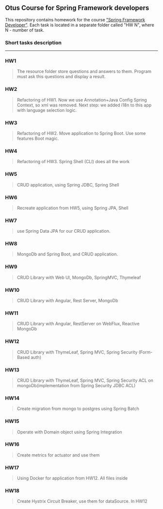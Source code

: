 ## Otus Course for Spring Framework developers

This repository contains homework for the course ["Spring Framework Developer"](https://otus.ru/lessons/javaspring/?int_source=courses_catalog&int_term=programming). 
Each task is located in a separate folder called "HW N", where N - number of task.

### Short tasks description
***
### HW1
>The resource folder store questions and answers to them. Program must ask this questions and display a result.

### HW2
>Refactoring of HW1. Now we use Annotation+Java Config Spring Context, so xml was removed.
>Next step: we added i18n to this app with language selection logic.

### HW3
>Refactoring of HW2. Move application to Spring Boot. Use some features Boot magic.

### HW4
>Refactoring of HW3. Spring Shell (CLI) does all the work  

### HW5
>CRUD application, using Spring JDBC, Spring Shell

### HW6
>Recreate application from HW5, using Spring JPA, Shell

### HW7
>use Spring Data JPA for our CRUD application.

### HW8
>MongoDb and Spring Boot, and CRUD application.

### HW9
>CRUD Library with Web UI, MongoDb, SpringMVC, Thymeleaf

### HW10
>CRUD Library with Angular, Rest Server, MongoDb

### HW11
>CRUD Library with Angular, RestServer on WebFlux, Reactive MongoDb

### HW12
>CRUD Library with ThymeLeaf, Spring MVC, Spring Security (Form-Based auth)

### HW13
>CRUD Library with ThymeLeaf, Spring MVC, Spring Security ACL on mongoDb(implementation from Spring Security JDBC ACL)

### HW14
>Create migration from mongo to postgres using Spring Batch

### HW15
>Operate with Domain object using Spring Integration

### HW16
>Create metrics for actuator and use them

### HW17
>Using Docker for application from HW12. All files inside

### HW18
>Create Hystrix Circuit Breaker, use them for dataSource. In HW12
